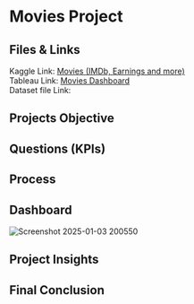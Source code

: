 # Movies Project

## Files & Links

Kaggle Link: [Movies (IMDb, Earnings and more)](https://www.kaggle.com/datasets/delfinaoliva/movies)<br>
Tableau Link: <a href= "https://public.tableau.com/views/MoviesDashboard_17334967093890/Movies_Dashboard?:language=en-US&publish=yes&:sid=&:redirect=auth&:display_count=n&:origin=viz_share_link"> Movies Dashboard </a><br>
Dataset file Link: <br>

## Projects Objective

##  Questions (KPIs)

## Process

## Dashboard

![Screenshot 2025-01-03 200550](https://github.com/user-attachments/assets/73b7a089-72d7-49c5-98ad-62aeae1383f7)

## Project Insights 

## Final Conclusion
